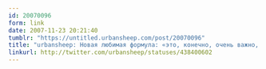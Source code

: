 ```yaml
---
id: 20070096
form: link
date: 2007-11-23 20:21:40
tumblr: "https://untitled.urbansheep.com/post/20070096"
title: "urbansheep: Новая любимая формула: «это, конечно, очень важно, но пофиг, на самом деле». Для всего, чья ценность иллюзорна."
linkurl: http://twitter.com/urbansheep/statuses/438400602
---
```


